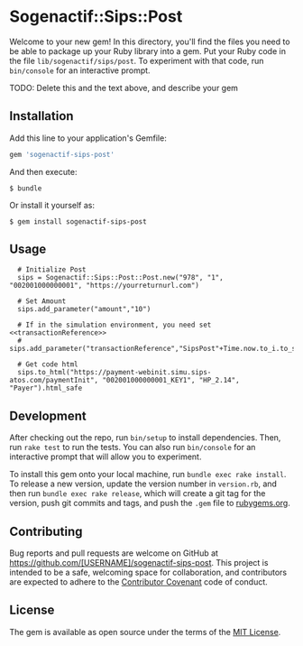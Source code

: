 # Sogenactif::Sips::Post

Welcome to your new gem! In this directory, you'll find the files you need to be able to package up your Ruby library into a gem. Put your Ruby code in the file `lib/sogenactif/sips/post`. To experiment with that code, run `bin/console` for an interactive prompt.

TODO: Delete this and the text above, and describe your gem

## Installation

Add this line to your application's Gemfile:

```ruby
gem 'sogenactif-sips-post'
```

And then execute:

    $ bundle

Or install it yourself as:

    $ gem install sogenactif-sips-post

## Usage
```
  # Initialize Post
  sips = Sogenactif::Sips::Post::Post.new("978", "1", "002001000000001", "https://yourreturnurl.com")
  
  # Set Amount
  sips.add_parameter("amount","10")
  
  # If in the simulation environment, you need set <<transactionReference>> 
  # sips.add_parameter("transactionReference","SipsPost"+Time.now.to_i.to_s)
  
  # Get code html
  sips.to_html("https://payment-webinit.simu.sips-atos.com/paymentInit", "002001000000001_KEY1", "HP_2.14", "Payer").html_safe
 ```
## Development

After checking out the repo, run `bin/setup` to install dependencies. Then, run `rake test` to run the tests. You can also run `bin/console` for an interactive prompt that will allow you to experiment.

To install this gem onto your local machine, run `bundle exec rake install`. To release a new version, update the version number in `version.rb`, and then run `bundle exec rake release`, which will create a git tag for the version, push git commits and tags, and push the `.gem` file to [rubygems.org](https://rubygems.org).

## Contributing

Bug reports and pull requests are welcome on GitHub at https://github.com/[USERNAME]/sogenactif-sips-post. This project is intended to be a safe, welcoming space for collaboration, and contributors are expected to adhere to the [Contributor Covenant](http://contributor-covenant.org) code of conduct.


## License

The gem is available as open source under the terms of the [MIT License](http://opensource.org/licenses/MIT).

